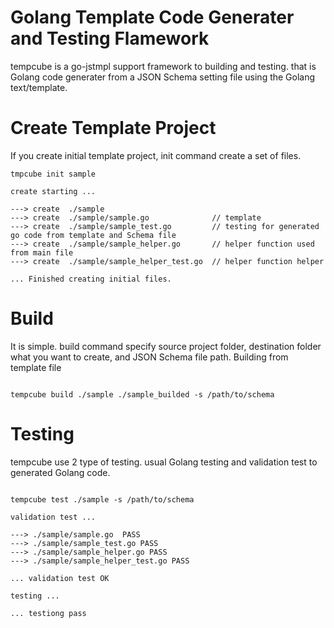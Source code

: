 # Golang Template Code Generater and Testing Flamework

tempcube is a go-jstmpl support framework to building and testing.
that is Golang code generater from a JSON Schema setting file using the Golang text/template.  

# Create Template Project

If you create initial template project, init command create a set of files.

```sh:
tmpcube init sample

create starting ...

---> create  ./sample
---> create  ./sample/sample.go              // template
---> create  ./sample/sample_test.go         // testing for generated go code from template and Schema file
---> create  ./sample/sample_helper.go       // helper function used from main file 
---> create  ./sample/sample_helper_test.go  // helper function helper

... Finished creating initial files.

```


# Build

It is simple. build command specify source project folder, destination folder what you want to create,
and JSON Schema file path.
Building from template file 

```sh:

tempcube build ./sample ./sample_builded -s /path/to/schema

```

# Testing

tempcube use 2 type of testing. usual Golang testing and validation test to generated Golang code.

```sh:

tempcube test ./sample -s /path/to/schema

validation test ...

---> ./sample/sample.go  PASS
---> ./sample/sample_test.go PASS
---> ./sample/sample_helper.go PASS
---> ./sample/sample_helper_test.go PASS

... validation test OK

testing ...

... testiong pass

```